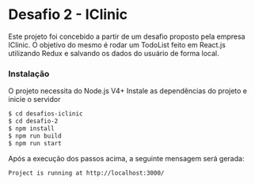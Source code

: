# Desafio 2 - IClinic

Este projeto foi concebido a partir de um desafio proposto pela empresa IClinic. O objetivo do mesmo é rodar um TodoList feito em React.js utilizando Redux e salvando os dados do usuário de forma local.

### Instalação

O projeto necessita do Node.js V4+
Instale as dependências do projeto e inicie o servidor

```sh
$ cd desafios-iclinic
$ cd desafio-2
$ npm install
$ npm run build
$ npm run start
```

Após a execução dos passos acima, a seguinte mensagem será gerada:

```
Project is running at http://localhost:3000/
```
